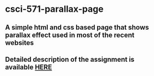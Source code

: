 # csci-571-parallax-page
## A simple html and css based page that shows parallax effect used in most of the recent websites
## Detailed description of the assignment is available [HERE](https://github.com/Ruchika2696/csci-571-parallax-page/blob/master/HW3_Description.pdf)
